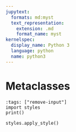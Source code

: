 ```yaml
---
jupytext:
  formats: md:myst
  text_representation:
    extension: .md
    format_name: myst
kernelspec:
  display_name: Python 3
  language: python
  name: python3
---
```


# Metaclasses

```{code-cell} ipython3
:tags: ["remove-input"]
import styles
print()

styles.apply_style()
```